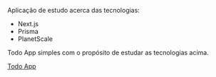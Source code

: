 Aplicação de estudo acerca das tecnologias:

- Next.js
- Prisma
- PlanetScale

Todo App simples com o propósito de estudar as tecnologias acima.

[Todo App](https://next-prisma-planetscale-marvitphy.vercel.app])
